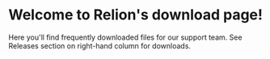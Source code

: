 # Welcome to Relion's download page!

Here you'll find frequently downloaded files for our support team.
See Releases section on right-hand column for downloads.
